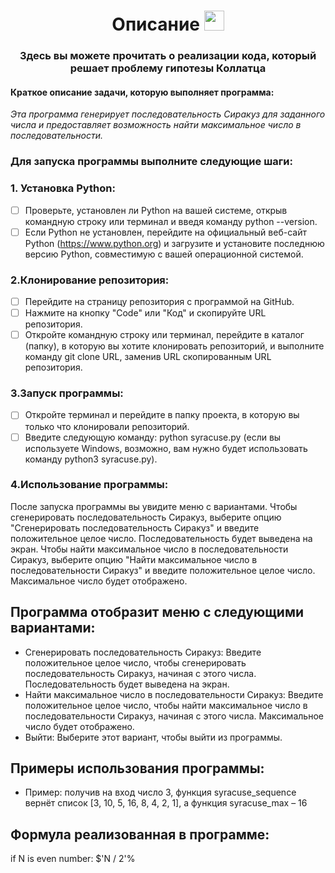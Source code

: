 <h1 align="center">Описание<a href="https://daniilshat.ru/" target="_blank"></a> 
<img src="https://github.com/blackcater/blackcater/raw/main/images/Hi.gif" height="32"/></h1>
<h3 align="center">Здесь вы можете прочитать о реализации кода, который решает проблему гипотезы Коллатца </h3>

#### Краткое описание задачи, которую выполняет программа:
 *Эта программа генерирует последовательность Сиракуз для заданного числа и предоставляет возможность найти максимальное число в последовательности.*

### **Для запуска программы выполните следующие шаги:**

### 1. Установка Python:
* [ ] Проверьте, установлен ли Python на вашей системе, открыв командную строку или терминал и введя команду python --version.
* [ ] Если Python не установлен, перейдите на официальный веб-сайт Python (https://www.python.org) и загрузите и установите последнюю версию Python, совместимую с вашей операционной системой.

### 2.Клонирование репозитория:
* [ ] Перейдите на страницу репозитория с программой на GitHub.
* [ ] Нажмите на кнопку "Code" или "Код" и скопируйте URL репозитория.
* [ ] Откройте командную строку или терминал, перейдите в каталог (папку), в которую вы хотите клонировать репозиторий, и выполните команду git clone URL, заменив URL скопированным URL репозитория.

### 3.Запуск программы:
* [ ] Откройте терминал и перейдите в папку проекта, в которую вы только что клонировали репозиторий.
* [ ] Введите следующую команду: python syracuse.py (если вы используете Windows, возможно, вам нужно будет использовать команду python3 syracuse.py).

### 4.Использование программы:
После запуска программы вы увидите меню с вариантами.
Чтобы сгенерировать последовательность Сиракуз, выберите опцию "Сгенерировать последовательность Сиракуз" и введите положительное целое число. Последовательность будет выведена на экран.
Чтобы найти максимальное число в последовательности Сиракуз, выберите опцию "Найти максимальное число в последовательности Сиракуз" и введите положительное целое число. Максимальное число будет отображено.

## Программа отобразит меню с следующими вариантами:

* Сгенерировать последовательность Сиракуз: Введите положительное целое число, чтобы сгенерировать последовательность Сиракуз, начиная с этого числа. Последовательность будет выведена на экран.
* Найти максимальное число в последовательности Сиракуз: Введите положительное целое число, чтобы найти максимальное число в последовательности Сиракуз, начиная с этого числа. Максимальное число будет отображено.
* Выйти: Выберите этот вариант, чтобы выйти из программы.

## Примеры использования программы:

* Пример: получив на вход число 3, функция syracuse_sequence вернёт список [3, 10, 5, 16, 8, 4, 2, 1], а функция syracuse_max – 16

## Формула реализованная в программе:
if N is even number: $'N / 2'%
